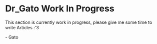 # Dr_Gato Work In Progress

This section is currently work in progress, please give me some time to write Articles :'3

\- Gato